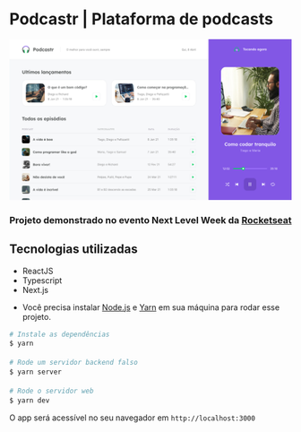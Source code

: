 # Podcastr | Plataforma de podcasts

![](https://github.com/Henryke10x10/Podcastr-NLW/blob/main/img/Home.png)

### Projeto demonstrado no evento Next Level Week da [Rocketseat](https://rocketseat.com.br/)

## Tecnologias utilizadas
* ReactJS
* Typescript
* Next.js

- Você precisa instalar [Node.js](https://nodejs.org/en/download/) e [Yarn](https://yarnpkg.com/) em sua máquina para rodar esse projeto.

```bash
# Instale as dependências
$ yarn

# Rode um servidor backend falso
$ yarn server

# Rode o servidor web
$ yarn dev
```

O app será acessível no seu navegador em `http://localhost:3000`
